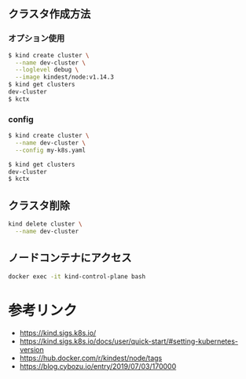 
## クラスタ作成方法
### オプション使用
```bash
$ kind create cluster \
  --name dev-cluster \
  --loglevel debug \
  --image kindest/node:v1.14.3
$ kind get clusters
dev-cluster
$ kctx 
```

### config
```bash
$ kind create cluster \
  --name dev-cluster \
  --config my-k8s.yaml

$ kind get clusters
dev-cluster
$ kctx 
```

## クラスタ削除
```bash
kind delete cluster \
  --name dev-cluster
```
## ノードコンテナにアクセス
```bash
docker exec -it kind-control-plane bash
```

# 参考リンク
- https://kind.sigs.k8s.io/
- https://kind.sigs.k8s.io/docs/user/quick-start/#setting-kubernetes-version
- https://hub.docker.com/r/kindest/node/tags
- https://blog.cybozu.io/entry/2019/07/03/170000

